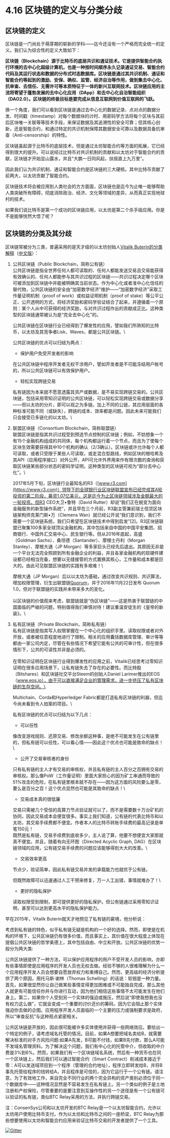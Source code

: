 # 4.16 区块链的定义与分类分歧

## 区块链的定义

区块链是一门尚处于萌芽期的崭新的学科——迄今还没有一个严格而完全统一的定义。我们认为综合性的定义大致如下：

**区块链（Blockchain）源于比特币的底层共识和通证技术。它是提供智能合约执行环境的去中心化超级计算机，也是一种按时间顺序永久记录通证交易、智能合约代码及其运行状态和数据的分布式时态数据库。区块链是通过其共识机制、通证和智能合约等起到的激励、安保、确权、监管、经济自治等作用，做到集去中心化、抗审查、去信任、无需许可等本质特征于一体的新兴互联网技术。区块链应用的主流将寄望于蓬勃发展的去中心化应用（DApp）和去中心化自治智能组织（DAO2.0）。区块链的终极目标是要完成从信息互联网到价值互联网的飞跃。**

换一个角度，我们可以看到区块链是通过去中心化的数据记录、点对点的数据分发、时间戳（timestamp）对每个数据块的计时、用密码学方法将每个区块与其前后区块唯一关联等等技术手段，来保证数据及其追溯性的安全可靠；但其核心创新，还是智能合约，和通过特定的共识机制保障其数据安全可靠以及数据具备抗审查（Anti-censorship）的特性。

区块链虽起源于比特币的底层技术，但是通过太坊智能合约等方面的拓展，它已经得到很大的提升。可以说经过比特币对共识机制的贡献和以太坊对于智能合约的贡献，区块链才开始显山露水，并且“大鹏一日同风起，扶摇直上九万里”。

因此我们认为共识机制、通证和智能合约是区块链的三大硬核。其中比特币贡献了前两大，以太坊贡献了智能合约。

区块链技术将会被应用到人类社会的方方面面，区块链也是迄今为止唯一能够帮助人类突破所有障碍，彻底消除政治、经济、文化等领域的差异，从而真正实现地球村的技术。

如果我们说比特币是第一个成功的区块链应用，以太坊是第二个杀手级应用。你是不是能够恍然大悟了呢？

## 区块链的分类及其分歧

区块链常被分为三类，普遍采用的是天才级的以太坊创始人[Vitalik Buterin的分类解释](https://blog.ethereum.org/2015/08/07/on-public-and-private-blockchains)（[中文版](https://www.8btc.com/article/65053)）：

1.  公共区块链（Public Blockchain，简称公有链）\
    公共区块链是指全世界任何人都可读取的、任何人都能发送交易且交易能获得有效确认的、任何人都能参与其共识过程的区块链——共识过程决定哪个区块可被添加到区块链中并能被明确其当前状态。作为中心化或者准中心化信任的替代物，公共区块链的安全由“加密数字经济”维护——“加密数字经济”采取工作量证明机制（proof of work）或权益证明机制（proof of stake）等公平公正、公开透明的方式，将经济奖励和密码学验证结合了起来，并遵循着一个原则：某个人从中可获得的经济奖励，与对共识过程作出的贡献成正比。这种类型的区块链通常被认为是“完全去中心化”的。

    公共区块链在区块链行业已经得到了爆发性的应用，譬如我们所熟知的比特币，以太坊及其竞争者Lisk、Waves，都是公共区块链。\


    公共区块链的优点可以归结为两点：

    * 保护用户免受开发者的影响

    在公共区块链中程序开发者无权干涉用户，譬如开发者是不可能冻结用户帐号的，所以公共区块链可以有效保护用户。

    * 轻松实现跨链交易

    私有链因为本来就不愿意透露其资产或数据，是不易实现跨链交易的。公共区块链，包括采用零知识证明的公共区块链，可以轻松实现跨链交易或数据分享——但以太坊的分片，即可以视之为多链。加上不同的公链，其应用层面的各种标准可能不同（或缺失），跨链的成本、效率都是问题。因此未来可能我们只会接受已多链化的以太坊。\

2.  联盟区块链（Consortium Blockchain，简称联盟链）\
    联盟区块链是指其共识过程受到预选节点控制的区块链；例如，不妨想象一个有15个金融机构组成的共同体，每个机构都运行着一个节点，而且为了使每个区块生效需要获得其中10个机构的确认（2/3确认）。区块链或许允许每个人都可读取，或者只受限于某些人可读取，或走混合型路线，例如区块的根哈希及其API（应用程序接口）对外公开，API可允许外界用来作有限次数的查询和获取区块链某些部分状态的密码学证明。这种类型的区块链可视为“部分去中心化”。\


    2017年5月下旬，区块链行业最知名的R3（[www.r3.com](https://www.r3.com)）领导下的全球银行业区块链联盟宣布已经完成其A轮投资的第二阶段，募资1.07亿美元，这是迄今为止区块链领域涉及金额最大的一轮投资。但R3 CEO大卫•鲁特（David Rutter）却说“我们正在蜕变为面向金融服务的新型操作系统”，并且早在三个月前，R3副主管兼前瑞士信贷区块链架构师克莱门斯•万（Clemens Wan）就已经公开说“我们意识到，我们不需要一个区块链系统，我们只希望在区块链技术中得到启发”\[2]。R3区块链联盟已聚集100多家全球顶尖金融机构，其中包括来自中国的中国平安集团、招商银行、中国外汇交易中心、民生银行等。但从2016年底起，高盛（Goldman Sachs）、桑坦德（Santander）、摩根士丹利（Morgan Stanley）、摩根大通（JP Morgan）等多家巨头已经先后退出。其原因无非是一个平台无法完全照顾到所有金融企业的利益，并且各家金融机构的软硬件建设都已经相当完备，想要以无缝接管的方式置换其核心，工作量和成本都是巨大的。由此可见联盟区块链的实践有多艰难！\


    摩根大通（JP Morgan）后以以太坊为基础，通过改变共识规则、共识算法，增加权限管理，衍生出联盟链[Quorum](https://www.goquorum.com)，并于2016年11月22日发布 Quorum 1.0，但对于联盟链的实践并未带来多大的变化。\
    \
    以区块链的价值观来考虑，联盟链就是“伪区块链”——这是热衷于联盟链的中国面临的严峻的问题，特别值得我们审慎对待！建议重温安徒生的《皇帝的新装》。\

3.  私有区块链（Private Blockchain，简称私有链）\
    私有区块链是指其写入权限掌握在一个中心化的组织手里。读取权限或者对外开放，或者被任意程度地进行了限制。相关的应用囊括数据库管理、审计等等都由一家公司内定，尽管在有些情况下希望它能有公共的可审计性，但在很多情形下，公共的可读性并非是必须的。\
    \
    在零知识证明在区块链行业得到爆发性的应用之前，Vitalik已经思考过零知识证明在很多应用场景下，让私有链失去了存在的必要性。而比特股（Bitshares）和区块链社交平台Steem的创始人Daniel Larimer推出的EOS（www.eos.io），由于可以直接满足企业的管理需求，进一步挤压了私有区块链的生存空间。\


    Multichain、Corda和Hyperledger Fabric都是打造私有区块链的利器，但迄今尚未看到令人拍案的项目。\


    私有区块链的优点可以归结为以下几点：

    * 可以任性

    像改变游戏规则、还原交易、修改余额这种事，是绝不可能发生在公有链里的，但私有链可以任性，可以看心情——因此这个优点也可能是致命的缺点！\


    * 公开了交易审核者的身份

    只有私有链的主人才有交易的审核权，并且私有链的主人百分之百拥有交易的审核权。那么像PoW（工作量证明）里面大家担心的因为矿工串通而导致的51%攻击的危险，在私有链里根本就不存在——因为这方面的风险要么是零，要么是百分之百！这个优点显然也可能是其致命的缺点！\


    * 交易成本真的很低廉

    交易只需被几个受信的高算力节点验证就可以了，而不是需要数十万台矿机的协同，因此交易成本会便宜很多。事实上我们知道，公有链的代表比特币和以太坊，其交易手续费都不便宜。作者本人的比特币转账手续费的最高记录是单笔150元！\
    既然是私有链，交易手续费到底收多少，主人说了算，他要不想便宜大家那就真不便宜。并且，随着有向无环图（Directed Acyclic Graph, DAG）在区块链领域的应用，公有链交易手续费的问题应该能够得到大大的改善。\


    * 交易效率更高

    节点少，验证简单，因此私有链交易并发的承载能力也就优于公有链。

    但既然故障可以迅速通过人工干预来修复，万一人工出错，事情就难办了！\


    * 更好的隐私保护

    读取权限受到限制，即可提供更好的隐私保护。但公有链通过采用零知识证明，甚至可以达到更高水平的隐私保护能力。

早在2015年，Vitalik Buterin就天才地预见了私有链的窘境，他分析说：

考虑到私有链的特色，似乎私有链无疑是机构的一个好的选择。然而，即使是在机构的环境下，公共区块链仍有很多价值，而且事实上，其价值在很大程度上体现在提倡公共区块链的哲学美德上，其中包括自由、中立和开放。公共区块链的优势一般分为两大类:

公共区块链提供了一种方法，可以保护应用程序的用户不受开发人员的影响，亦即有些事情即使是应用程序的开发人员也无权去做。经验不够的人很难理解为什么一个应用程序开发人员会想要自愿放弃权力和束缚自己。然而，更高级的经济分析提供了两个原因，用托马斯·谢林（Thomas Schelling）的话说：软弱是一种力量。首先，如果很显然你让自己做某些事情变得更加困难或不可能独自完成，那么其他人就更有可能信任你并与你进行互动，因为他们相信这些事情不太可能发生在他们身上。第二，如果你个人受到另一个实体的强迫或施压，然后说“即使我想我也没有权力这么做”，它就会变成一个重要的讨价还价的筹码，因为它会阻止那个实体强迫你去做的企图。应用程序开发人员面临的一个主要的压力或强制要求是政府，所以“审查反抗”与这种观点紧密相关。

公共区块链是开放的，因此很可能被许多实体使用并获得一些网络效应。要给出一个特定的例子，请考虑域名托管的情况。目前，如果A想要把域名卖给B，就需要解决标准的对手方风险问题:如果A先发，B可能不付钱，如果B先付款，那么A可能不发域名管理资料。为了解决这个问题，我们有中心化的托管中介，但收取的中介费是3%到6%。然而，如果我们有一个区块链域名系统，然后有一种货币也在同一个区块链上，然后我们可以通过智能合约（Smart Contract）削减成本接近于零：A可以发送域项目到一个程序（管理的合约地址），程序立即转发给B，并将B事先托管给程序的钱转给A，并且程序是可信的，因为它运行于一个公有链。请注意，为了有效地工作，来自完全不同行业的两个完全异构的资产类别必须位于同一个数据库中——这种情况显然是不容易发生在私有链上。另一个类似的例子是土地注册和产权保险，尽管重要的是要注意到互操作性的另一个途径是有一个公有链可以验证的私有链，类似BTC Relay采用的方法，并执行跨链交易。

注：ConsenSys公司和以太坊开发的BTC Relay是一个以太坊智能合约，允许以太坊用户使用比特币支付。作为以太坊和比特币之间的一座桥梁，BTC Relay为那些想要使用以太坊和智能合约应用来验证比特币交易的开发者提供了一个工具。

[![Gitter](https://badges.gitter.im/naturaldao/%E5%8C%BA%E5%9D%97%E9%93%BE%E6%A6%82%E8%AE%BA.svg)](https://gitter.im/naturaldao/%E5%8C%BA%E5%9D%97%E9%93%BE%E6%A6%82%E8%AE%BA)
